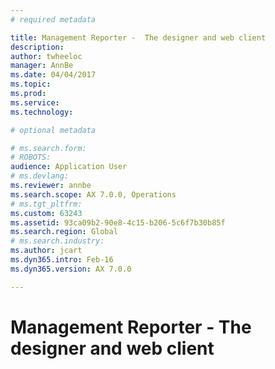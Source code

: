 ```yaml
---
# required metadata

title: Management Reporter -  The designer and web client
description: 
author: twheeloc
manager: AnnBe
ms.date: 04/04/2017
ms.topic: 
ms.prod: 
ms.service: 
ms.technology: 

# optional metadata

# ms.search.form: 
# ROBOTS: 
audience: Application User
# ms.devlang: 
ms.reviewer: annbe
ms.search.scope: AX 7.0.0, Operations
# ms.tgt_pltfrm: 
ms.custom: 63243
ms.assetid: 93ca09b2-90e8-4c15-b206-5c6f7b30b85f
ms.search.region: Global
# ms.search.industry: 
ms.author: jcart
ms.dyn365.intro: Feb-16
ms.dyn365.version: AX 7.0.0

---
```


# Management Reporter -  The designer and web client





